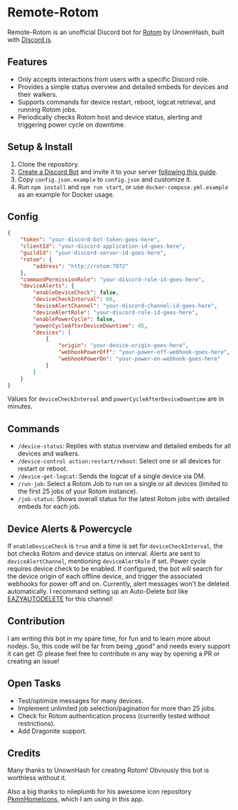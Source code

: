 # Remote-Rotom

Remote-Rotom is an unofficial Discord bot for [Rotom](https://github.com/UnownHash/Rotom) by UnownHash, built with [Discord.js](https://discord.js.org).

## Features
- Only accepts interactions from users with a specific Discord role.
- Provides a simple status overview and detailed embeds for devices and their walkers.
- Supports commands for device restart, reboot, logcat retrieval, and running Rotom jobs.
- Periodically checks Rotom host and device status, alerting and triggering power cycle on downtime.

## Setup & Install
1. Clone the repository.
2. [Create a Discord Bot](https://discordjs.guide/preparations/setting-up-a-bot-application.html#creating-your-bot) and invite it to your server [following this guide](https://discordjs.guide/preparations/adding-your-bot-to-servers.html#bot-invite-links).
3. Copy `config.json.example` to `config.json` and customize it.
4. Run `npm install` and `npm run start`, or use `docker-compose.yml.example` as an example for Docker usage.

## Config
```json
{
	"token": "your-discord-bot-token-goes-here",
	"clientId": "your-discord-application-id-goes-here",
	"guildId": "your-discord-server-id-goes-here",
	"rotom": {
		"address": "http://rotom:7072"
	},
	"commandPermissionRole": "your-discord-role-id-goes-here",
	"deviceAlerts": {
		"enableDeviceCheck": false,
		"deviceCheckInterval": 60,
		"deviceAlertChannel": "your-discord-channel-id-goes-here",
		"deviceAlertRole": "your-discord-role-id-goes-here",
		"enablePowerCycle": false,
		"powerCycleAfterDeviceDowntime": 45,
		"devices": [
			{
				"origin": "your-device-origin-goes-here",
				"webhookPowerOff": "your-power-off-webhook-goes-here",
				"webhookPowerOn": "your-power-on-webhook-goes-here"
			}
		]
	}
}
```
Values for `deviceCheckInterval` and `powerCycleAfterDeviceDowntime` are in minutes.

## Commands
- `/device-status`: Replies with status overview and detailed embeds for all devices and walkers.
- `/device-control action:restart/reboot`: Select one or all devices for restart or reboot.
- `/device-get-logcat`: Sends the logcat of a single device via DM.
- `/run-job`: Select a Rotom Job to run on a single or all devices (limited to the first 25 jobs of your Rotom instance).
- `/job-status`: Shows overall status for the latest Rotom jobs with detailed embeds for each job.

## Device Alerts & Powercycle
If `enableDeviceCheck` is `true` and a time is set for `deviceCheckInterval`, the bot checks Rotom and device status on interval. Alerts are sent to `deviceAlertChannel`, mentioning `deviceAlertRole` if set. Power cycle requires device check to be enabled. If configured, the bot will search for the device origin of each offline device, and trigger the associated webhooks for power off and on.
Currently, alert messages won't be deleted automatically. I recommand setting up an Auto-Delete bot like [EAZYAUTODELETE](https://eazyautodelete.xyz) for this channel!

## Contribution
I am writing this bot in my spare time, for fun and to learn more about nodejs. So, this code will be far from being „good“ and needs every support it can get 🙃 please feel free to contribute in any way by opening a PR or creating an issue! 

## Open Tasks
- Test/optimize messages for many devices.
- Implement unlimited job selection/pagination for more than 25 jobs.
- Check for Rotom authentication process (currently tested without restrictions).
- Add Dragonite support.

## Credits
Many thanks to UnownHash for creating Rotom! Obviously this bot is worthless without it.

Also a big thanks to nileplumb for his awesome icon repository [PkmnHomeIcons](https://github.com/nileplumb/PkmnHomeIcons), which I am using in this app.
